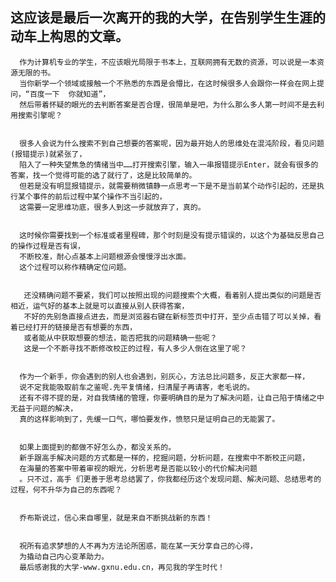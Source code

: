 这应该是最后一次离开的我的大学，在告别学生生涯的动车上构思的文章。
--------

      作为计算机专业的学生，不应该眼光局限于书本上，互联网拥有无数的资源，可以说是一本资源无限的书。
      当你新学一个领域或接触一个不熟悉的东西是会懵比，在这时候很多人会跟你一样会在网上提问，“百度一下  你就知道”，
      然后带着怀疑的眼光的去判断答案是否合理，很简单是吧，为什么那么多人第一时间不是去利用搜索引擎呢？


      很多人会说为什么搜索不到自己想要的答案呢，因为最开始人的思维处在混沌阶段，看见问题(报错提示)就紧张了，
      陷入了一种失望焦急的情绪当中……打开搜索引擎，输入一串报错提示Enter，就会有很多的答案，找一个觉得可能的选了就行了，这是比较简单的。
      但若是没有明显报错提示，就需要稍微镇静一点思考一下是不是当前某个动作引起的，还是执行某个事件的前后过程中某个操作不当引起的，
      这需要一定思维功底，很多人到这一步就放弃了，真的。


      这时候你需要找到一个标准或者里程碑，那个时刻是没有提示错误的，以这个为基础反思自己的操作过程是否有误，
      不断校准，耐心点基本上问题根源会慢慢浮出水面。
      这个过程可以称作精确定位问题。


       还没精确问题不要紧，我们可以按照出现的问题搜索个大概，看着别人提出类似的问题是否相近，运气好的基本上就是可以直接从别人获得答案，
       不好的先别急直接点进去，而是浏览器右键在新标签页中打开，至少点击错了可以关掉，看着已经打开的链接是否有想要的东西，
       或者能从中获取想要的想法，能否把我的问题精确一些呢？
       这是一个不断寻找不断修改校正的过程，有人多少人倒在这里了呢？


      作为一个新手，你会遇到的别人也会遇到，别灰心，方法总比问题多，反正大家都一样，
      说不定我能吸取前车之鉴呢.先平复情绪，扫清屋子再请客，老毛说的。
      还有不得不提的是，对自我情绪的管理，你要明确目的是为了解决问题，让自己陷于情绪之中无益于问题的解决，
      真的这样影响到了，先缓一口气，哪怕要发作，愤怒只是证明自己的无能罢了。


      如果上面提到的都做不好怎么办，都没关系的。
      新手跟高手解决问题的方式都是一样的，挖掘问题，分析问题，在搜索中不断校正问题，
      在海量的答案中带着审视的眼光，分析思考是否能以较小的代价解决问题
      。只不过，高手 们更善于思考总结罢了，你我都经历这个发现问题、解决问题、总结思考的过程，何不升华为自己的东西呢？


      乔布斯说过，信心来自哪里，就是来自不断挑战新的东西！


      祝所有追求梦想的人不再为方法论所困惑，能在某一天分享自己的心得，
      为撬动自己内心变革助力。
      最后感谢我的大学-www.gxnu.edu.cn，再见我的学生时代！

